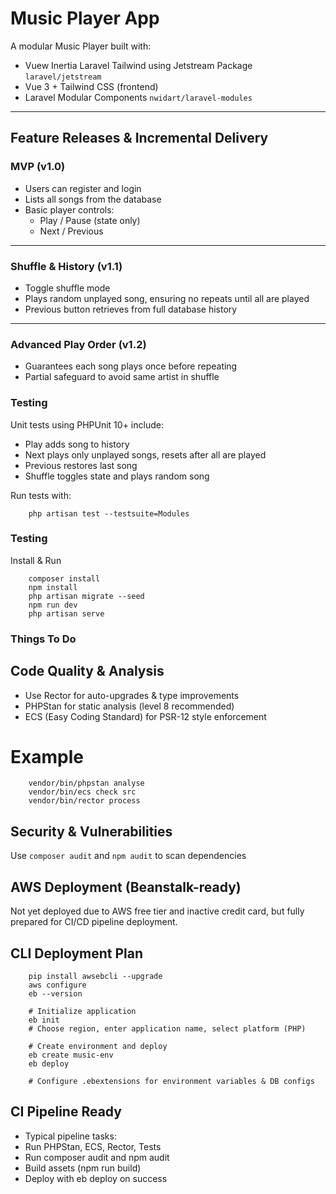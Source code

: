 # Music Player App

A modular Music Player built with:
- Vuew Inertia Laravel Tailwind using Jetstream Package `laravel/jetstream`
- Vue 3 + Tailwind CSS (frontend)
- Laravel Modular Components `nwidart/laravel-modules`

---

## Feature Releases & Incremental Delivery

### MVP (v1.0)
- Users can register and login
- Lists all songs from the database
- Basic player controls:
  - Play / Pause (state only)
  - Next / Previous

---

### Shuffle & History (v1.1)
- Toggle shuffle mode
- Plays random unplayed song, ensuring no repeats until all are played
- Previous button retrieves from full database history

---

### Advanced Play Order (v1.2)
- Guarantees each song plays once before repeating
- Partial safeguard to avoid same artist in shuffle



### Testing
Unit tests using PHPUnit 10+ include:

 - Play adds song to history
 - Next plays only unplayed songs, resets after all are played
 - Previous restores last song
 - Shuffle toggles state and plays random song

Run tests with:
```
    php artisan test --testsuite=Modules
```


### Testing
Install & Run
```
    composer install
    npm install
    php artisan migrate --seed
    npm run dev
    php artisan serve
```

### Things To Do

## Code Quality & Analysis
 - Use Rector for auto-upgrades & type improvements
 - PHPStan for static analysis (level 8 recommended)
 - ECS (Easy Coding Standard) for PSR-12 style enforcement
# Example
``` 
    vendor/bin/phpstan analyse
    vendor/bin/ecs check src
    vendor/bin/rector process
```

## Security & Vulnerabilities
Use `composer audit` and `npm audit` to scan dependencies

## AWS Deployment (Beanstalk-ready) 
Not yet deployed due to AWS free tier and inactive credit card, but fully prepared for CI/CD pipeline deployment.

## CLI Deployment Plan
```
    pip install awsebcli --upgrade
    aws configure
    eb --version

    # Initialize application
    eb init
    # Choose region, enter application name, select platform (PHP)

    # Create environment and deploy
    eb create music-env
    eb deploy

    # Configure .ebextensions for environment variables & DB configs

```

## CI Pipeline Ready
 - Typical pipeline tasks:
 - Run PHPStan, ECS, Rector, Tests
 - Run composer audit and npm audit
 - Build assets (npm run build)
 - Deploy with eb deploy on success

